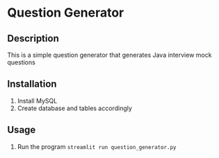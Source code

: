 # Question Generator

## Description
This is a simple question generator that generates Java interview mock questions

## Installation
1. Install MySQL
2. Create database and tables accordingly

## Usage
1. Run the program `streamlit run question_generator.py`
